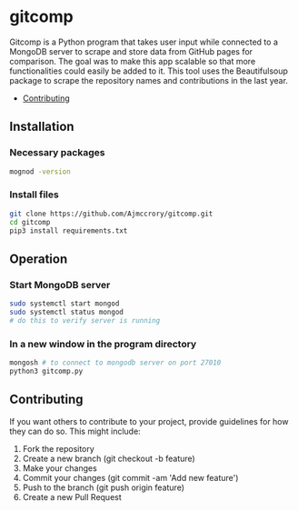 # gitcomp

Gitcomp is a Python program that takes user input while connected to a MongoDB server to scrape and store data from GitHub pages for comparison. The goal was to make this app scalable so that more functionalities could easily be added to it. This tool uses the Beautifulsoup package to scrape the repository names and contributions in the last year.
- [Contributing](#contributing)



## Installation

### Necessary packages
```bash
mognod -version
```

### Install files
```bash
git clone https://github.com/Ajmccrory/gitcomp.git
cd gitcomp
pip3 install requirements.txt
```


## Operation

### Start MongoDB server
```bash
sudo systemctl start mongod
sudo systemctl status mongod
# do this to verify server is running
```

### In a new window in the program directory
```bash
mongosh # to connect to mongodb server on port 27010
python3 gitcomp.py
```


## Contributing

If you want others to contribute to your project, provide guidelines for how they can do so. This might include:

1. Fork the repository
2. Create a new branch (git checkout -b feature)
3. Make your changes
4. Commit your changes (git commit -am 'Add new feature')
5. Push to the branch (git push origin feature)
6. Create a new Pull Request



